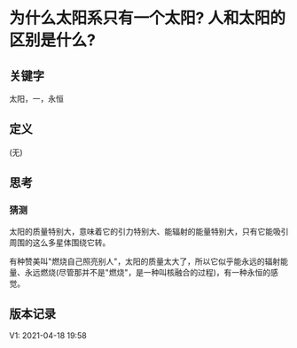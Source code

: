 # 为什么太阳系只有一个太阳? 人和太阳的区别是什么?

## 关键字
太阳，一，永恒

## 定义
(无)

## 思考
### 猜测
太阳的质量特别大，意味着它的引力特别大、能辐射的能量特别大，只有它能吸引周围的这么多星体围绕它转。

有种赞美叫"燃烧自己照亮别人"，太阳的质量太大了，所以它似乎能永远的辐射能量、永远燃烧(尽管那并不是"燃烧"，是一种叫核融合的过程)，有一种永恒的感觉。

## 版本记录
V1: 2021-04-18 19:58
